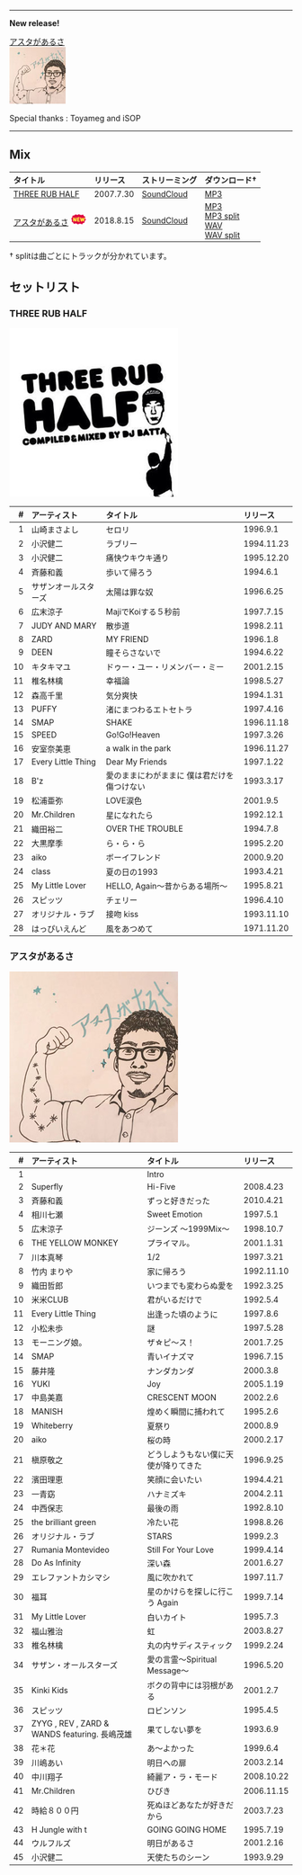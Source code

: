 --------------
**New release!** <br>

[アスタがあるさ](https://soundcloud.com/user-266059752/wpsuv1omfqn0)<br>
![3rub5](img/aste_thumb.jpg)

Special thanks : Toyameg and iSOP

--------------

## Mix

|タイトル|リリース|ストリーミング|ダウンロード†|
|:--|:--|:--|:--|
|[THREE RUB HALF](#3rub5)|2007.7.30|[SoundCloud](https://soundcloud.com/shuheiyamamotojapan/3rub5-1)|[MP3](https://drive.google.com/open?id=0B3xhRjW0CyDFMFhZaktfVjdkSkU)|
|[アスタがあるさ](#aste) ![NEW!](img/new.png)|2018.8.15|[SoundCloud](https://soundcloud.com/user-266059752/wpsuv1omfqn0)|[MP3](https://drive.google.com/open?id=13tc1ZuwUUohNrerjvs5rAMz2Hz4GH86C)<br>[MP3 split](https://drive.google.com/open?id=1OA0ApfF102C1kUDTJb-EWEWTEKoLr3NA)<br>[WAV](https://drive.google.com/open?id=19ZeVDxECTVF2bJ3pAij5ZUp3csytJMcW)<br>[WAV split](https://drive.google.com/open?id=1oJLOXDcqnIWZ8fZRPjcCJ-ahbG09L4mG)|

† splitは曲ごとにトラックが分かれています。

## セットリスト

<a name="3rub5"></a>
### THREE RUB HALF

![3rub5](img/3rub5.jpg)

|#|アーティスト|タイトル|リリース|
|--:|:--|:--|:--|
|1|山崎まさよし|セロリ|1996.9.1|
|2|小沢健二|ラブリー|1994.11.23|
|3|小沢健二|痛快ウキウキ通り|1995.12.20|
|4|斉藤和義|歩いて帰ろう|1994.6.1|
|5|サザンオールスターズ|太陽は罪な奴|1996.6.25|
|6|広末涼子|MajiでKoiする５秒前|1997.7.15|
|7|JUDY AND MARY|散歩道|1998.2.11|
|8|ZARD|MY FRIEND|1996.1.8|
|9|DEEN|瞳そらさないで|1994.6.22|
|10|キタキマユ|ドゥー・ユー・リメンバー・ミー|2001.2.15|
|11|椎名林檎|幸福論|1998.5.27|
|12|森高千里|気分爽快|1994.1.31|
|13|PUFFY|渚にまつわるエトセトラ|1997.4.16|
|14|SMAP|SHAKE|1996.11.18|
|15|SPEED|Go!Go!Heaven|1997.3.26|
|16|安室奈美恵|a walk in the park|1996.11.27|
|17|Every Little Thing|Dear My Friends|1997.1.22|
|18|B'z|愛のままにわがままに 僕は君だけを傷つけない|1993.3.17|
|19|松浦亜弥|LOVE涙色|2001.9.5|
|20|Mr.Children|星になれたら|1992.12.1|
|21|織田裕二|OVER THE TROUBLE|1994.7.8|
|22|大黒摩季|ら・ら・ら|1995.2.20|
|23|aiko|ボーイフレンド|2000.9.20|
|24|class|夏の日の1993|1993.4.21|
|25|My Little Lover|HELLO, Again～昔からある場所～|1995.8.21|
|26|スピッツ|チェリー|1996.4.10|
|27|オリジナル・ラブ|接吻 kiss|1993.11.10|
|28|はっぴいえんど|風をあつめて|1971.11.20|

<a name="aste"></a>
### アスタがあるさ

![アスタがあるさ](img/aste.jpg)

|#|アーティスト|タイトル|リリース|
|--:|:--|:--|:--|
|1||Intro||
|2|Superfly|Hi-Five|2008.4.23|
|3|斉藤和義|ずっと好きだった|2010.4.21|
|4|相川七瀬|Sweet Emotion|1997.5.1|
|5|広末涼子|ジーンズ ～1999Mix～|1998.10.7|
|6|THE YELLOW MONKEY|プライマル。|2001.1.31|
|7|川本真琴|1/2|1997.3.21|
|8|竹内 まりや|家に帰ろう|1992.11.10|
|9|織田哲郎 |いつまでも変わらぬ愛を|1992.3.25|
|10|米米CLUB|君がいるだけで|1992.5.4|
|11|Every Little Thing|出逢った頃のように|1997.8.6|
|12|小松未歩|謎|1997.5.28|
|13|モーニング娘。|ザ☆ピ～ス！|2001.7.25|
|14|SMAP|青いイナズマ|1996.7.15|
|15|藤井隆|ナンダカンダ|2000.3.8|
|16|YUKI|Joy|2005.1.19|
|17|中島美嘉|CRESCENT MOON|2002.2.6|
|18|MANISH|煌めく瞬間に捕われて|1995.2.6|
|19|Whiteberry|夏祭り|2000.8.9|
|20|aiko|桜の時|2000.2.17|
|21|槇原敬之|どうしようもない僕に天使が降りてきた|1996.9.25|
|22|濱田理恵|笑顔に会いたい|1994.4.21|
|23|一青窈|ハナミズキ|2004.2.11|
|24|中西保志|最後の雨|1992.8.10|
|25|the brilliant green|冷たい花|1998.8.26|
|26|オリジナル・ラブ|STARS|1999.2.3|
|27|Rumania Montevideo|Still For Your Love|1999.4.14|
|28|Do As Infinity|深い森|2001.6.27|
|29|エレファントカシマシ|風に吹かれて|1997.11.7|
|30|福耳|星のかけらを探しに行こう Again|1999.7.14|
|31|My Little Lover|白いカイト|1995.7.3|
|32|福山雅治|虹|2003.8.27|
|33|椎名林檎|丸の内サディスティック|1999.2.24|
|34|サザン・オールスターズ|愛の言霊～Spiritual Message～|1996.5.20|
|35|Kinki Kids|ボクの背中には羽根がある|2001.2.7|
|36|スピッツ|ロビンソン|1995.4.5|
|37|ZYYG , REV , ZARD & WANDS featuring. 長嶋茂雄|果てしない夢を|1993.6.9|
|38|花＊花|あ～よかった|1999.6.4|
|39|川嶋あい|明日への扉|2003.2.14|
|40|中川翔子|綺麗ア・ラ・モード|2008.10.22|
|41|Mr.Children|ひびき|2006.11.15|
|42|時給８００円|死ぬほどあなたが好きだから|2003.7.23|
|43|H Jungle with t|GOING GOING HOME|1995.7.19|
|44|ウルフルズ|明日があるさ|2001.2.16|
|45|小沢健二|天使たちのシーン|1993.9.29|




